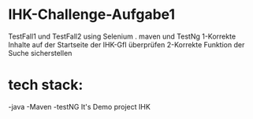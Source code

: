 # IHK-Challenge-Aufgabe1
TestFall1 und TestFall2  using Selenium . maven und TestNg
1-Korrekte Inhalte auf der Startseite der IHK-GfI überprüfen
2-Korrekte Funktion der Suche sicherstellen

# tech stack:
-java
-Maven
-testNG
It's Demo project IHK
